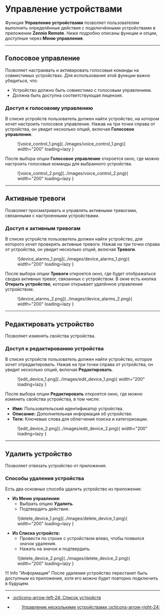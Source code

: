 # Управление устройствами

Функция **Управление устройствами** позволяет пользователям выполнять определённые действия с подключёнными устройствами в приложении **Zennio Remote**. Ниже подробно описаны функции и опции, доступные через **Меню управления**.

------

## Голосовое управление

Позволяет настраивать и активировать голосовые команды на совместимых устройствах. Для использования этой функции важно убедиться, что:

- Устройство должно быть совместимо с голосовым управлением.
- Должна быть доступна соответствующая лицензия.

### Доступ к голосовому управлению

В списке устройств пользователь должен найти устройство, на котором хочет настроить голосовое управление. Нажав на три точки справа от устройства, он увидит несколько опций, включая **Голосовое управление**.

<figure markdown>
![voice_control_1.png](../images/voice_control_1.png){ width="200" loading=lazy }
</figure>

После выбора опции **Голосовое управление** откроется окно, где можно настроить голосовые команды для выбранного устройства.

<figure markdown>
![voice_control_2.png](../images/voice_control_2.png){ width="200" loading=lazy }
</figure>

------

## Активные тревоги

Позволяет просматривать и управлять активными тревогами, связанными с настроенными устройствами.

### Доступ к активным тревогам

В списке устройств пользователь должен найти устройство, для которого хочет проверить активные тревоги. Нажав на три точки справа от устройства, он увидит несколько опций, включая **Тревоги**.

<figure markdown>
![device_alarms_1.png](../images/device_alarms_1.png){ width="200" loading=lazy }
</figure>

После выбора опции **Тревоги** откроется окно, где будет отображаться сводка активных тревог, связанных с устройством. В окне есть кнопка **Открыть устройство**, которая открывает удалённое управление устройством.

<figure markdown>
![device_alarms_2.png](../images/device_alarms_2.png){ width="200" loading=lazy }
</figure>

------

## Редактировать устройство

Позволяет изменять свойства устройства.

### Доступ к редактированию устройства

В списке устройств пользователь должен найти устройство, которое хочет отредактировать. Нажав на три точки справа от устройства, он увидит несколько опций, включая **Редактировать**.

<figure markdown>
![edit_device_1.png](../images/edit_device_1.png){ width="200" loading=lazy }
</figure>

После выбора опции **Редактировать** откроется окно, где можно изменить свойства устройства, в том числе:

- **Имя:** Пользовательский идентификатор устройства.
- **Описание:** Дополнительная информация об устройстве.
- **Теги:** Ключевые слова для облегчения поиска и категоризации.

<figure markdown>
![edit_device_2.png](../images/edit_device_2.png){ width="200" loading=lazy }
</figure>

------

## Удалить устройство

Позволяет отвязать устройство от приложения.

### Способы удаления устройства

Есть два основных способа удалить устройство из приложения:

- **Из Меню управления:**
    - Выбрать опцию **Удалить**.
    - Подтвердить действие.

<figure markdown>
![delete_device_1.png](../images/delete_device_1.png){ width="200" loading=lazy }
</figure>

- **Из Списка устройств:**
    - Провести по строке с устройством влево, чтобы появился значок удаления.
    - Нажать на значок и подтвердить.

<figure markdown>
![delete_device_2.png](../images/delete_device_2.png){ width="200" loading=lazy }
</figure>

!!! Info "Информация"
    После удаления устройство перестанет быть доступным из приложения, хотя его можно будет повторно подключить в будущем.

------

<div class="grid cards" markdown>

- <div class="card" style="text-align: left;">

    [:octicons-arrow-left-24: Список устройств](/devices/list_devices/)

- <div class="card" style="text-align: right;">
  
    [Управление несколькими устройствами :octicons-arrow-right-24:](/devices/multiple_devices_management/)

</div></div></div>